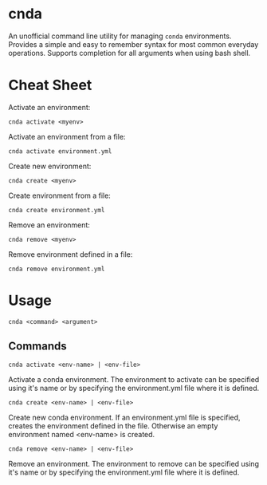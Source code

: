 # cnda

An unofficial command line utility for managing `conda` environments.
Provides a simple and easy to remember syntax for most common everyday operations.
Supports completion for all arguments when using bash shell.

# Cheat Sheet

Activate an environment:

    cnda activate <myenv>

Activate an environment from a file:

    cnda activate environment.yml

Create new environment:

    cnda create <myenv>

Create environment from a file:

    cnda create environment.yml

Remove an environment:

    cnda remove <myenv>

Remove environment defined in a file:

    cnda remove environment.yml


# Usage

    cnda <command> <argument>

## Commands

    cnda activate <env-name> | <env-file>

Activate a conda environment.
The environment to activate can be specified using it's name or by specifying the environment.yml file where it is defined.

    cnda create <env-name> | <env-file>

Create new conda environment.
If an environment.yml file is specified, creates the environment defined in the file. Otherwise an empty environment named \<env-name\> is created.

    cnda remove <env-name> | <env-file>

Remove an environment.
The environment to remove can be specified using it's name or by specifying the environment.yml file where it is defined.
